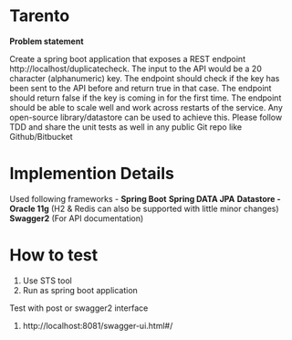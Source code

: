 # Tarento
**Problem statement**

Create a spring boot application that exposes a REST endpoint http://localhost/duplicatecheck. 
The input to the API would be a 20 character (alphanumeric) key. The endpoint should check if the key has been sent to the API before and return true in that case. The endpoint should return false if the key is coming in for the first time. The endpoint should be able to scale well and work across restarts of the service. Any open-source library/datastore can be used to achieve this. Please follow TDD and share the unit tests as well in any public Git repo like Github/Bitbucket

# Implemention Details
 Used following frameworks - 
 **Spring Boot**
 **Spring DATA JPA**
 **Datastore - Oracle 11g** (H2 & Redis can also be supported with little minor changes)
 **Swagger2** (For API documentation)
 
 # How to test
 1. Use STS tool
 2. Run as spring boot application
  
 Test with post or swagger2 interface
 1. http://localhost:8081/swagger-ui.html#/  
 
 
 
